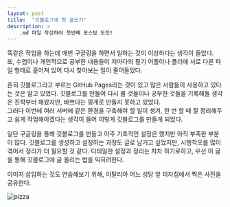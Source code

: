 ```yaml
---
layout: post
title:  "깃블로그에 첫 글쓰기"
description: > 
    .md 파일 작성하여 첫번째 포스팅 도전!
---
```


똑같은 작업을 하는데 매번 구글링을 하면서 일하는 것이 이상하다는 생각이 들었다.   
또, 수업이나 개인적으로 공부한 내용들이 저마다의 필기 어플이나 폴더에 서로 다른 파일 형태로 흩어져 있어 다시 찾아보는 일이 줄어들었다.   

흔히 깃블로그라고 부르는 GitHub Pages라는 것이 있고 많은 사람들이 사용하고 있다는 것은 알고 있었다. 깃블로그를 만들어 다시 볼 것들이나 공부한 것들을 기록해둘 생각은 진작부터 해왔지만, 바쁘다는 핑계로 만들지 못하고 있었다.   
그러다 이번에 여러 서버에 같은 환경을 구축해야 할 일이 생겨, 한 번 할 때 잘 정리해두고 쉽게 작업해야겠다는 생각이 들어 이렇게 깃블로그를 만들게 되었다.   

일단 구글링을 통해 깃블로그를 만들고 아주 기초적인 설정은 했지만 아직 부족한 부분이 많다. 깃블로그를 생성하고 설정하는 과정도 글로 남기고 싶었지만, 시행착오를 많이 겪어서 정리가 더 필요할 것 같다. 디테일한 설정과 정리는 차차 하기로하고, 우선 이 글을 통해 깃블로그에 글 올리는 법을 익히려한다. 

이미지 삽입하는 것도 연습해보기 위해, 이탈리아 어느 성당 앞 피자집에서 찍은 사진을 공유한다.

![pizza](https://github.com/Pyeon9/images-for-github-page/blob/main/diary/2021-04/04-12-my-first-post/pizza.jpg?raw=true)

<!-- Last modified: 21-04-13, 19:28 -->
